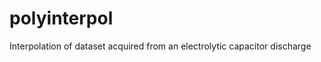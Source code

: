 polyinterpol
============

Interpolation of dataset acquired from an electrolytic capacitor discharge 
